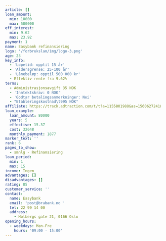 ```yaml
---
article: []
loan_amount:
  min: 10000
  max: 500000
eff_interest:
  min: 9.62
  max: 23.92
payment: 1
name: Easybank refinansiering
logo: '/forbrukslan/img/logo-3.png'
age: 23
key_info:
  - 'Løpetid: opptil 15 år'
  - 'Aldersgrense: 25-100 år'
  - 'Lånebeløp: opptil 500 000 kr'
  - Effektiv rente fra 9.62%
terms:
  - Administrasjonsavgift 35 NOK
  - 'Inntektskrav: 0 NOK'
  - 'Godtar betalingsanmerkninger: Nei'
  - "Etableringskostnad\t995 NOK"
affiliate: https://track.adtraction.com/t/t?a=1155801988&as=1560627241&t=2&tk=1
loan_example:
  loan_amount: 80000
  years: 5
  effective: 15.37
  cost: 32648
  monthly_payment: 1877
marker_text: ''
rank: 6
pages_to_show:
  - smnlg - Refinansiering
loan_period:
  min: 1
  max: 15
income: Ingen
advantages: []
disadvantages: []
rating: 85
customer_service: ''
contact:
  name: Easybank
  email: 'post@brabank.no '
  tel: 22 99 14 00
  address:
    - Holbergs gate 21, 0166 Oslo
opening_hours:
  - weekdays: Man-Fre
    hours: '09:00 - 15:00'
---
```

